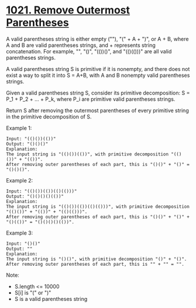 # [1021. Remove Outermost Parentheses](https://leetcode.com/problems/remove-outermost-parentheses/)

A valid parentheses string is either empty (""), "(" + A + ")", or A + B, where A and B are valid parentheses strings, and + represents string concatenation.  For example, "", "()", "(())()", and "(()(()))" are all valid parentheses strings.

A valid parentheses string S is primitive if it is nonempty, and there does not exist a way to split it into S = A+B, with A and B nonempty valid parentheses strings.

Given a valid parentheses string S, consider its primitive decomposition: S = P_1 + P_2 + ... + P_k, where P_i are primitive valid parentheses strings.

Return S after removing the outermost parentheses of every primitive string in the primitive decomposition of S.

Example 1:

```text
Input: "(()())(())"
Output: "()()()"
Explanation:
The input string is "(()())(())", with primitive decomposition "(()())" + "(())".
After removing outer parentheses of each part, this is "()()" + "()" = "()()()".
```

Example 2:

```text
Input: "(()())(())(()(()))"
Output: "()()()()(())"
Explanation:
The input string is "(()())(())(()(()))", with primitive decomposition "(()())" + "(())" + "(()(()))".
After removing outer parentheses of each part, this is "()()" + "()" + "()(())" = "()()()()(())".
```

Example 3:

```text
Input: "()()"
Output: ""
Explanation:
The input string is "()()", with primitive decomposition "()" + "()".
After removing outer parentheses of each part, this is "" + "" = "".
```

Note:

- S.length <= 10000
- S[i] is "(" or ")"
- S is a valid parentheses string